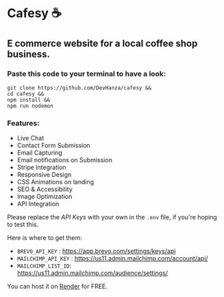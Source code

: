 # Cafesy ☕

## E commerce website for a local coffee shop business.

### Paste this code to your terminal to have a look:

```
git clone https://github.com/DevHanza/cafesy &&
cd cafesy &&
npm install &&
npm run nodemon
```

### Features:

- Live Chat
- Contact Form Submission
- Email Capturing
- Email notifications on Submission
- Stripe Integration
- Responsive Design
- CSS Animations on landing
- SEO & Accessibility
- Image Optimization
- API Integration

Please replace the _API Keys_ with your own in the `.env` file, if you're hoping to test this.

Here is where to get them:

- `BREVO_API_KEY` : https://app.brevo.com/settings/keys/api
- `MAILCHIMP_API_KEY` : https://us11.admin.mailchimp.com/account/api/
- `MAILCHIMP_LIST_ID`: https://us11.admin.mailchimp.com/audience/settings/

You can host it on [Render](https://render.com/) for FREE.
